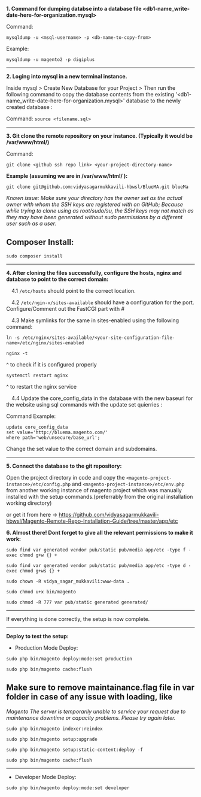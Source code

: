**1. Command for dumping databse into a database file <db1-name_write-date-here-for-organization.mysql>**

Command:

```mysqldump -u <msql-username> -p <db-name-to-copy-from>```

Example:
```
mysqldump -u magento2 -p digiplus
```

---

**2. Loging into mysql in a new terminal instance.**

Inside mysql > Create New Database for your Project > Then run the following command to copy the database
contents from the existing '<db1-name_write-date-here-for-organization.mysql>' database to the newly created database :

Command:
```source <filename.sql>```

---

**3. Git clone the remote repository on your instance. (Typically it would be /var/www/html/<your-project-name>)**

Command:
```
git clone <github ssh repo link> <your-project-directory-name>
```

**Example (assuming we are in /var/www/html/ ):**
```
git clone git@github.com:vidyasagarmukkavili-hbwsl/BlueMA.git blueMa
```

*Known issue: Make sure your directory has the owner set as the actual owner with whom the SSH keys are registered with on GitHub;
Because while trying to clone using as root/sudo/su, the SSH keys may not match as they may have been generated without sudo permissions by a different user such as a user.*

## Composer Install:

```
sudo composer install
```

---

**4. After cloning the files successfully, configure the hosts, nginx and database to point to the correct domain:**

   &emsp;4.1 ```/etc/hosts``` should point to the correct location.

   &emsp;4.2 ```/etc/ngin-x/sites-available``` should have a configuration for the port.
   Configure/Comment out the FastCGI part with #

   &emsp;4.3 Make symlinks for the same in sites-enabled using the following command:
   ```
   ln -s /etc/nginx/sites-available/<your-site-configuration-file-name>/etc/nginx/sites-enabled
   ```

   ```
   nginx -t
   ```
   ^ to check if it is configured properly

   ```
   systemctl restart nginx
   ```
   ^ to restart the nginx service

   &emsp;4.4 Update the core_config_data in the database with the new baseurl for the website using sql commands
   with the update set quierries :

   Command Example:

   ```
   update core_config_data
   set value='http://bluema.magento.com/'
   where path='web/unsecure/base_url';
   ```

   Change the set value to the correct domain and subdomains.

---

**5. Connect the database to the git repository:**

Open the project directory in code and copy the ```<magento-project-instance>/etc/config.php``` and
```<magento-project-instance>/etc/env.php``` from another working instance of magento project which was
manually installed with the setup commands.(preferrably from the original installation working directory)

or get it from here ->  https://github.com/vidyasagarmukkavili-hbwsl/Magento-Remote-Repo-Installation-Guide/tree/master/app/etc

**6. Almost there! Dont forget to give all the relevant permissions to make it work:**

```
sudo find var generated vendor pub/static pub/media app/etc -type f -exec chmod g+w {} +
```
```
sudo find var generated vendor pub/static pub/media app/etc -type d -exec chmod g+ws {} +
```
```
sudo chown -R vidya_sagar_mukkavili:www-data .
```
```
sudo chmod u+x bin/magento
```

```
sudo chmod -R 777 var pub/static generated generated/
```

---

If everything is done correctly, the setup is now complete.

---

**Deploy to test the setup:** 

- Production Mode Deploy:

```
sudo php bin/magento deploy:mode:set production
```

```
sudo php bin/magento cache:flush
```

## Make sure to remove maintainance.flag file in var folder in case of any issue with loading, like
*Magento The server is temporarily unable to service your request due to maintenance downtime or capacity problems. Please try again later.*


```
sudo php bin/magento indexer:reindex
```
```
sudo php bin/magento setup:upgrade
```
```
sudo php bin/magento setup:static-content:deploy -f
```
```
sudo php bin/magento cache:flush
```

---

- Developer Mode Deploy:

```
sudo php bin/magento deploy:mode:set developer
```